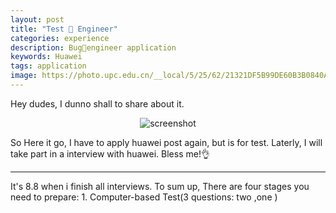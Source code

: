 ```yaml
---
layout: post
title: "Test 🐛 Engineer"
categories: experience
description: Bug🐛engineer application
keywords: Huawei
tags: application
image: https://photo.upc.edu.cn/__local/5/25/62/21321DF5B99DE60B3B0840AEAE0_1DC14CEC_19B74.jpg
---
```


Hey dudes, I dunno shall to share about it.
<!--more-->

<div align="center">

![screenshot](https://i.imgur.com/WLZzd1n.png)

</div>


So Here it go, I have to apply huawei post again, but is for test. Laterly, I will take part in a interview with huawei. Bless me!👌

---

It's 8.8 when i finish all interviews. To sum up, There are four stages you need to prepare: 1. Computer-based Test(3 questions: two ,one )